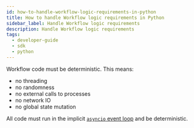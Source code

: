 ```yaml
---
id: how-to-handle-workflow-logic-requirements-in-python
title: How to handle Workflow logic requirements in Python
sidebar_label: Handle Workflow logic requirements
description: Handle Workflow logic requirements
tags:
  - developer-guide
  - sdk
  - python
---
```


Workflow code must be deterministic. This means:

- no threading
- no randomness
- no external calls to processes
- no network IO
- no global state mutation

All code must run in the implicit [`asyncio` event loop](https://docs.python.org/3/library/asyncio-eventloop.html) and be deterministic.
